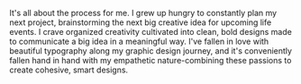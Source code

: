 It's all about the process for me. I grew up hungry to constantly plan my next project, brainstorming the next big creative idea for upcoming life events. I crave organized creativity cultivated into clean, bold designs made to communicate a big idea in a meaningful way. I've fallen in love with beautiful typography along my graphic design journey, and it's conveniently fallen hand in hand with my empathetic nature-combining these passions to create cohesive, smart designs.
